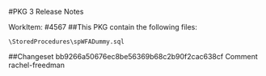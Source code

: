 #PKG 3 Release Notes

WorkItem:
#4567
##This PKG contain the following files:
```
\StoredProcedures\spWFADummy.sql
```

##Changeset bb9266a50676ec8be56369b68c2b90f2cac638cf Comment
rachel-freedman
